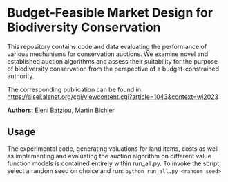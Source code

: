 # Budget-Feasible Market Design for Biodiversity Conservation

This repository contains code and data evaluating the performance of various mechanisms for conservation auctions. We examine novel and established auction algorithms and assess their suitability for the purpose of biodiversity conservation from the perspective of a budget-constrained authority.



The corresponding publication can be found in: https://aisel.aisnet.org/cgi/viewcontent.cgi?article=1043&context=wi2023

**Authors:** Eleni Batziou, Martin Bichler


## Usage

The experimental code, generating valuations for land items, costs as well as implementing and evaluating the auction algorithm on different value function models is contained entirely within run_all.py. To invoke the script, select a random seed on choice and run:
`python run_all.py <random seed>`
